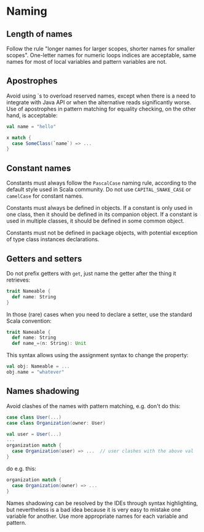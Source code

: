 # Naming

## Length of names

Follow the rule "longer names for larger scopes, shorter names for smaller scopes". One-letter names for numeric loops indices are acceptable, same names for most of local variables and pattern variables are not.

## Apostrophes

Avoid using \`s to overload reserved names, except when there is a need to integrate with Java API or when the alternative reads significantly worse. Use of apostrophes in pattern matching for equality checking, on the other hand, is acceptable:

```scala
val name = "hello"

x match {
  case SomeClass(`name`) => ...
}
```

## Constant names

Constants must always follow the `PascalCase` naming rule, according to the default style used in Scala community. Do not use `CAPITAL_SNAKE_CASE` or `camelCase` for constant names.

Constants must always be defined in objects. If a constant is only used in one class, then it should be defined in its companion object. If a constant is used in multiple classes, it should be defined in some common object.

Constants must not be defined in package objects, with potential exception of type class instances declarations.

## Getters and setters

Do not prefix getters with `get`, just name the getter after the thing it retrieves:

```scala
trait Nameable {
  def name: String
}
```

In those (rare) cases when you need to declare a setter, use the standard Scala convention:

```scala
trait Nameable {
  def name: String
  def name_=(n: String): Unit
```

This syntax allows using the assignment syntax to change the property:

```scala
val obj: Nameable = ...
obj.name = "whatever"
```

## Names shadowing

Avoid clashes of the names with pattern matching, e.g. don't do this:

```scala
case class User(...)
case class Organization(owner: User)

val user = User(...)
...
organization match {
  case Organization(user) => ...  // user clashes with the above val
}
```

do e.g. this:

```scala
organization match {
  case Organization(owner) => ...
}
```

Names shadowing can be resolved by the IDEs through syntax highlighting, but nevertheless is a bad idea because it is very easy to mistake one variable for another. Use more appropriate names for each variable and pattern.
